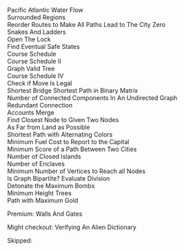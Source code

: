 <!-- Island Perimeter	 -->
<!-- Find the Town Judge	 -->
<!-- Number of Islands   	 -->
<!-- Max Area of Island   	 -->
<!-- Clone Graph   	 -->
<!-- Rotting Oranges   	 -->
<!-- Count Sub Islands	 -->


Pacific Atlantic Water Flow   	
Surrounded Regions   	
Reorder Routes to Make All Paths Lead to The City Zero	
Snakes And Ladders	
Open The Lock	
Find Eventual Safe States	
Course Schedule   	
Course Schedule II   	
Graph Valid Tree   	
Course Schedule IV	
Check if Move Is Legal	
Shortest Bridge	
Shortest Path in Binary Matrix	
Number of Connected Components In An Undirected Graph   	
Redundant Connection   	
Accounts Merge	
Find Closest Node to Given Two Nodes	
As Far from Land as Possible	
Shortest Path with Alternating Colors	
Minimum Fuel Cost to Report to the Capital	
Minimum Score of a Path Between Two Cities	
Number of Closed Islands	
Number of Enclaves	
Minimum Number of Vertices to Reach all Nodes	
Is Graph Bipartite?	
Evaluate Division	
Detonate the Maximum Bombs	
Minimum Height Trees	
Path with Maximum Gold

Premium:
Walls And Gates   	


Might checkout:
Verifying An Alien Dictionary	

Skipped:
